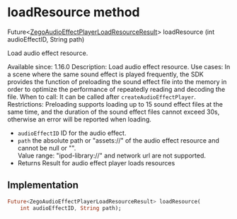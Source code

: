


# loadResource method








Future&lt;[ZegoAudioEffectPlayerLoadResourceResult](../../zego_uikit_prebuilt_live_audio_room/ZegoAudioEffectPlayerLoadResourceResult-class.md)> loadResource
(int audioEffectID, String path)





<p>Load audio effect resource.</p>
<p>Available since: 1.16.0
Description: Load audio effect resource.
Use cases: In a scene where the same sound effect is played frequently, the SDK provides the function of preloading the sound effect file into the memory in order to optimize the performance of repeatedly reading and decoding the file.
When to call: It can be called after <code>createAudioEffectPlayer</code>.
Restrictions: Preloading supports loading up to 15 sound effect files at the same time, and the duration of the sound effect files cannot exceed 30s, otherwise an error will be reported when loading.</p>
<ul>
<li><code>audioEffectID</code> ID for the audio effect.</li>
<li><code>path</code> the absolute path or "assets://" of the audio effect resource and cannot be null or "". <br>Value range: "ipod-library://" and network url are not supported.</li>
<li>Returns Result for audio effect player loads resources</li>
</ul>



## Implementation

```dart
Future<ZegoAudioEffectPlayerLoadResourceResult> loadResource(
    int audioEffectID, String path);
```







